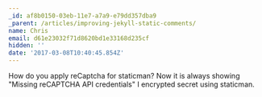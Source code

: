 ```yaml
---
_id: af8b0150-03eb-11e7-a7a9-e79dd357dba9
_parent: /articles/improving-jekyll-static-comments/
name: Chris
email: d61e23032f71d8620bd1e33168d235cf
hidden: ''
date: '2017-03-08T10:40:45.854Z'
---
```


How do you apply reCaptcha for staticman? Now it is always showing "Missing
reCAPTCHA API credentials" I encrypted secret using staticman.

